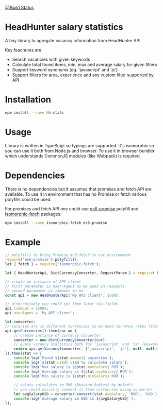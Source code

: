 [![Build Status](https://travis-ci.org/bocharovf/hh-stats.svg?branch=master)](https://travis-ci.org/bocharovf/hh-stats)
# HeadHunter salary statistics
A tiny library to agregate vacancy information from HeadHunter API.

Key feachures are:
* Search vacancies with given keywords 
* Calculate total found items, min, max and average salary for given filters
* Support keyword synonyms (eg. 'javascript' and 'js') 
* Support filters for area, experience and any custom filter supported by API

# Installation
```bash
npm install --save hh-stats
```

# Usage
Library is written in TypeScipt so typings are supported.
It's isomorphic so you can use it both from Node.js and browser. 
To use it in browser bundler which understands CommonJS modules (like Webpack) is required.

# Dependencies
There is no dependencies but it assumes that promises and fetch API are available.
To use it in environment that has no Promise or fetch various polyfills could be used.

For promises and fetch API one could use [es6-promise](https://github.com/stefanpenner/es6-promise) polyfill and 
[isomorphic-fetch](https://github.com/matthew-andrews/isomorphic-fetch) packages:
```bash
npm install --save isomorphic-fetch es6-promise
```

# Example

```js
// polyfills to bring Promise and fetch to our environment
require('es6-promise').polyfill();
let { fetch } = require('isomorphic-fetch');

let { HeadHunterApi, DictCurrencyConverter, RequestParam } = require('hh-stats');

// create an instance of API client
// first parameter is User-Agent to be used in requests
// second parameter is timeout in ms
const api = new HeadHunterApi('My API client', 1500);

// alternatively you could set them later via fields
api.timeout = 25000;
api.userAgent = 'My API client';

let converter;
// salaries are in different currencies so we need currency rates first
api.getCurrencies().then(cur => {
    // create instance of currency converter
    converter = new DictCurrencyConverter(cur);
    // query vacancy statistics both for 'javascript' and 'js' (keyword synonyms)
    return api.getVacancy(converter, ['javascript', 'js'], null, null);
}).then(stat => {
    console.log(`Found ${stat.amount} vacancies`);
    console.log(`${stat.used} used to calculate salary`);
    console.log(`Max salary is ${stat.maxSalary} RUR`);
    console.log(`Average salary is ${stat.avgSalary} RUR`);
    console.log(`Min salary is ${stat.minSalary} RUR`);
    
    // salary calculates in RUR (Russian Rubles) by default
    // you could easially convert it from currencies using converter
    let avgSalaryUSD = converter.convert(stat.avgSalary, 'RUR', 'USD');
    console.log(`Average salary in USD is ${avgSalaryUSD}`);
});

```
